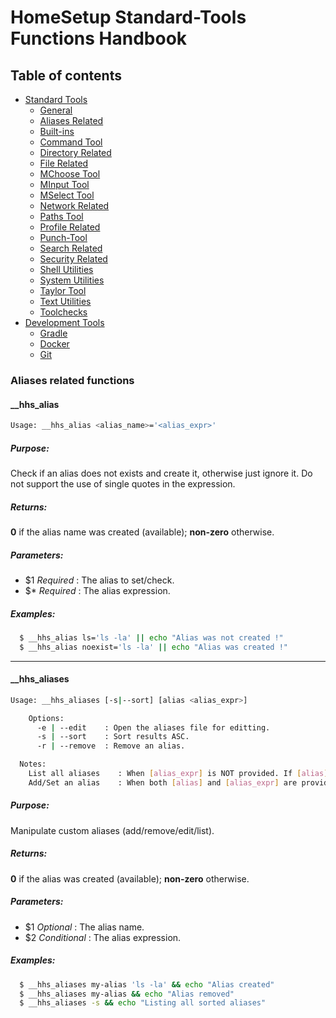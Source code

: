 # HomeSetup Standard-Tools Functions Handbook

## Table of contents

<!-- toc -->
- [Standard Tools](../../functions.md#standard-tools)
  * [General](general.md)
  * [Aliases Related](aliases-related.md)
  * [Built-ins](built-ins.md)
  * [Command Tool](command-tool.md)
  * [Directory Related](directory-related.md)
  * [File Related](file-related.md)
  * [MChoose Tool](mchoose-tool.md)
  * [MInput Tool](minput-tool.md)
  * [MSelect Tool](mselect-tool.md)
  * [Network Related](network-related.md)
  * [Paths Tool](paths-tool.md)
  * [Profile Related](profile-related.md)
  * [Punch-Tool](punch-tool.md)
  * [Search Related](search-related.md)
  * [Security Related](security-related.md)
  * [Shell Utilities](shell-utilities.md)
  * [System Utilities](system-utilities.md)
  * [Taylor Tool](taylor-tool.md)
  * [Text Utilities](text-utilities.md)
  * [Toolchecks](toolchecks.md)
- [Development Tools](../../functions.md#development-tools)
  * [Gradle](../dev-tools/gradle-tools.md)
  * [Docker](../dev-tools/docker-tools.md)
  * [Git](../dev-tools/git-tools.md)
<!-- tocstop -->


### Aliases related functions

#### __hhs_alias

```bash
Usage: __hhs_alias <alias_name>='<alias_expr>'
```

##### **Purpose**:

Check if an alias does not exists and create it, otherwise just ignore it. Do not support the use of single quotes in the expression.

##### **Returns**:

**0** if the alias name was created (available); **non-zero** otherwise.

##### **Parameters**: 

  - $1 _Required_ : The alias to set/check.
  - $* _Required_ : The alias expression.

##### **Examples:**

```bash
  $ __hhs_alias ls='ls -la' || echo "Alias was not created !"
  $ __hhs_alias noexist='ls -la' || echo "Alias was created !"
```


------
#### __hhs_aliases

```bash
Usage: __hhs_aliases [-s|--sort] [alias <alias_expr>]

    Options: 
      -e | --edit    : Open the aliases file for editting.
      -s | --sort    : Sort results ASC.
      -r | --remove  : Remove an alias.

  Notes: 
    List all aliases    : When [alias_expr] is NOT provided. If [alias] is provided, filter restuls using it.
    Add/Set an alias    : When both [alias] and [alias_expr] are provided.
```

##### **Purpose**:

Manipulate custom aliases (add/remove/edit/list).

##### **Returns**:

**0** if the alias was created (available); **non-zero** otherwise.

##### **Parameters**: 

  - $1 _Optional_ : The alias name.
  - $2 _Conditional_ : The alias expression.

##### **Examples:**

```bash
  $ __hhs_aliases my-alias 'ls -la' && echo "Alias created"
  $ __hhs_aliases my-alias && echo "Alias removed"
  $ __hhs_aliases -s && echo "Listing all sorted aliases"
```
